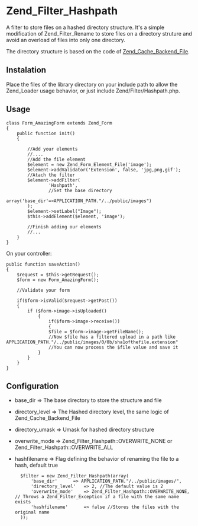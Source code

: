 Zend_Filter_Hashpath
====================

A filter to store files on a hashed directory structure.
It's a simple modification of Zend_Filter_Rename to store files on a directory struture and avoid an overload of files into only one directory.

The directory structure is based on the code of [Zend_Cache_Backend_File](http://framework.zend.com/manual/en/zend.cache.backends.html).


Instalation
-----------

Place the files of the library directory on your include path to allow the Zend_Loader usage behavior, or just include Zend/Filter/Hashpath.php.


Usage
-----

	class Form_AmazingForm extends Zend_Form
	{
		public function init()
		{

			//Add your elements
			//....
			//Add the file element
			$element = new Zend_Form_Element_File('image');
			$element->addValidator('Extension', false, 'jpg,png,gif');
			//Atach the filter
			$element->addFilter(
					'Hashpath',
					//Set the base directory
					array('base_dir'=>APPLICATION_PATH."/../public/images")
			);
			$element->setLabel("Image");
			$this->addElement($element, 'image');

			//Finish adding our elements
			//...
		}
	}


On your controller:
	
	public function saveAction()
	{
		$request = $this->getRequest();
		$form = new Form_AmazingForm();

		//Validate your form

		if($form->isValid($request->getPost())
		{
			if ($form->image->isUploaded()
	    		{
	    			if($form->image->receive())
	    			{
					$file = $form->image->getFileName();
					//Now $file has a filtered upload in a path like APPLICATION_PATH."/../public/images/0/0b/sha1ofthefile.extension"
					//You can now process the $file value and save it
				}
			}
		}
	}


Configuration
-------------

* base_dir => The base directory to store the structure and file
* directory_level => The Hashed directory level, the same logic of Zend_Cache_Backend_File
* directory_umask => Umask for hashed directory structure
* overwrite_mode => Zend_Filter_Hashpath::OVERWRITE_NONE or Zend_Filter_Hashpath::OVERWRITE_ALL
* hashfilename => Flag defining the behavior of renaming the file to a hash, default true

		$filter = new Zend_Filter_Hashpath(array(
			'base_dir'		=> APPLICATION_PATH."/../public/images/",
			'directory_level'	=> 2, //The default value is 2
			'overwrite_mode'	=> Zend_Filter_Hashpath::OVERWRITE_NONE, // Throws a Zend_Filter_Exception if a file with the same name exists
			'hashfilename' 		=> false //Stores the files with the original name
		));


